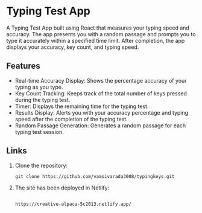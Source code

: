 # Typing Test App

A Typing Test App built using React that measures your typing speed and accuracy. The app presents you with a random passage and prompts you to type it accurately within a specified time limit. After completion, the app displays your accuracy, key count, and typing speed.



## Features

- Real-time Accuracy Display: Shows the percentage accuracy of your typing as you type.
- Key Count Tracking: Keeps track of the total number of keys pressed during the typing test.
- Timer: Displays the remaining time for the typing test.
- Results Display: Alerts you with your accuracy percentage and typing speed after the completion of the typing test.
- Random Passage Generation: Generates a random passage for each typing test session.

## Links

1. Clone the repository:

   ```shell
   git clone https://github.com/vamsivarada3008/typingkeys.git
2. The site has been deployed in Netlify:
  
    ```shell
    
   https://creative-alpaca-5c2013.netlify.app/
